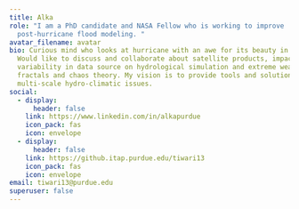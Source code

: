 ```yaml
---
title: Alka
role: "I am a PhD candidate and NASA Fellow who is working to improve
  post-hurricane flood modeling. "
avatar_filename: avatar
bio: Curious mind who looks at hurricane with an awe for its beauty in chaos.
  Would like to discuss and collaborate about satellite products, impacts of
  variability in data source on hydrological simulation and extreme weather,
  fractals and chaos theory. My vision is to provide tools and solution for
  multi-scale hydro-climatic issues.
social:
  - display:
      header: false
    link: https://www.linkedin.com/in/alkapurdue
    icon_pack: fas
    icon: envelope
  - display:
      header: false
    link: https://github.itap.purdue.edu/tiwari13
    icon_pack: fas
    icon: envelope
email: tiwari13@purdue.edu
superuser: false
---
```

